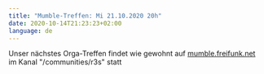 ```yaml
---
title: "Mumble-Treffen: Mi 21.10.2020 20h"
date: 2020-10-14T21:23:23+02:00
language: de
---
```


Unser nächstes Orga-Treffen findet wie gewohnt auf 
[mumble.freifunk.net](https://mumble.freifunk.net/) 
im Kanal "/communities/r3s" statt

